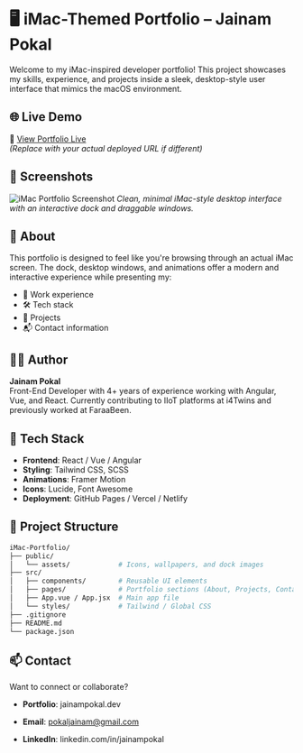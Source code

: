 # 🖥️ iMac-Themed Portfolio – Jainam Pokal

Welcome to my iMac-inspired developer portfolio! This project showcases my skills, experience, and projects inside a sleek, desktop-style user interface that mimics the macOS environment.

## 🌐 Live Demo

🔗 [View Portfolio Live](my-portfolio-59cf65.netlify.app)  
*(Replace with your actual deployed URL if different)*

## 📸 Screenshots

![iMac Portfolio Screenshot](https://github.com/user-attachments/assets/ebe4ab03-7096-4061-abd2-afbd5aab3cc8) 
*Clean, minimal iMac-style desktop interface with an interactive dock and draggable windows.*

## 📌 About

This portfolio is designed to feel like you're browsing through an actual iMac screen. The dock, desktop windows, and animations offer a modern and interactive experience while presenting my:

- 💼 Work experience  
- 🛠️ Tech stack  
- 🚀 Projects  
- 📬 Contact information

## 👨‍💻 Author

**Jainam Pokal**  
Front-End Developer with 4+ years of experience working with Angular, Vue, and React. Currently contributing to IIoT platforms at i4Twins and previously worked at FaraaBeen.

## 🧰 Tech Stack

- **Frontend**: React / Vue / Angular  
- **Styling**: Tailwind CSS, SCSS  
- **Animations**: Framer Motion  
- **Icons**: Lucide, Font Awesome  
- **Deployment**: GitHub Pages / Vercel / Netlify

## 📂 Project Structure

```bash
iMac-Portfolio/
├── public/
│   └── assets/            # Icons, wallpapers, and dock images
├── src/
│   ├── components/        # Reusable UI elements
│   ├── pages/             # Portfolio sections (About, Projects, Contact)
│   ├── App.vue / App.jsx  # Main app file
│   └── styles/            # Tailwind / Global CSS
├── .gitignore
├── README.md
└── package.json
```

## 📫 Contact
Want to connect or collaborate?

- **Portfolio**: jainampokal.dev

- **Email**: pokaljainam@gmail.com

- **LinkedIn**: linkedin.com/in/jainampokal

